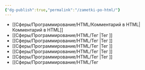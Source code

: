 ```yaml
---
{"dg-publish":true,"permalink":"/zametki-po-html/"}
---
```


- [[Сферы/Программирование/HTML/Комментарий в HTML\|Комментарий в HTML]]
- [[Сферы/Программирование/HTML/Тег <base>\|Тег <base>]]
- [[Сферы/Программирование/HTML/Тег <body>\|Тег <body>]]
- [[Сферы/Программирование/HTML/Тег <head>\|Тег <head>]]
- [[Сферы/Программирование/HTML/Тег <link>\|Тег <link>]]
- [[Сферы/Программирование/HTML/Тег <meta>\|Тег <meta>]]
- [[Сферы/Программирование/HTML/Тег <title>\|Тег <title>]]
- [[Сферы/Программирование/HTML/Теги HTML для работы с текстом\|Теги HTML для работы с текстом]]
- [[Сферы/Программирование/HTML/Теги HTML\|Теги HTML]]
- [[Сферы/Программирование/HTML/Тег <script>\|Тег <script>]]
- [[Сферы/Программирование/HTML/Тег <style>\|Тег <style>]]
- [[Сферы/Программирование/HTML/Тег <html>\|Тег <html>]]

{ .block-language-dataview}
